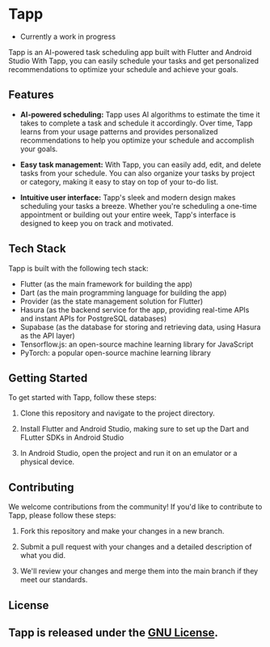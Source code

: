 Tapp
====

* Currently a work in progress

Tapp is an AI-powered task scheduling app built with Flutter and Android Studio With Tapp, you can easily schedule your tasks and get personalized recommendations to optimize your schedule and achieve your goals.

Features
--------

*   **AI-powered scheduling:** Tapp uses AI algorithms to estimate the time it takes to complete a task and schedule it accordingly. Over time, Tapp learns from your usage patterns and provides personalized recommendations to help you optimize your schedule and accomplish your goals.
    
*   **Easy task management:** With Tapp, you can easily add, edit, and delete tasks from your schedule. You can also organize your tasks by project or category, making it easy to stay on top of your to-do list.
    
*   **Intuitive user interface:** Tapp's sleek and modern design makes scheduling your tasks a breeze. Whether you're scheduling a one-time appointment or building out your entire week, Tapp's interface is designed to keep you on track and motivated.
    

Tech Stack
----------

Tapp is built with the following tech stack:

*   Flutter (as the main framework for building the app)
*   Dart (as the main programming language for building the app)
*   Provider (as the state management solution for Flutter)
*   Hasura (as the backend service for the app, providing real-time APIs and instant APIs for PostgreSQL databases)
*   Supabase (as the database for storing and retrieving data, using Hasura as the API layer)
*   Tensorflow.js: an open-source machine learning library for JavaScript
*   PyTorch: a popular open-source machine learning library 

Getting Started
---------------

To get started with Tapp, follow these steps:

1.  Clone this repository and navigate to the project directory.
    
2.  Install Flutter and Android Studio, making sure to set up the Dart and FLutter SDKs in Android Studio

3.  In Android Studio, open the project and run it on an emulator or a physical device. 

Contributing
------------

We welcome contributions from the community! If you'd like to contribute to Tapp, please follow these steps:

1.  Fork this repository and make your changes in a new branch.
    
2.  Submit a pull request with your changes and a detailed description of what you did.
    
3.  We'll review your changes and merge them into the main branch if they meet our standards.
    

License
-------

Tapp is released under the [GNU License](https://github.com/DanPace725/Tapp/blob/27eb4802014a73ac9ab4075639d9db1ed6947b45/LICENSE).
---
